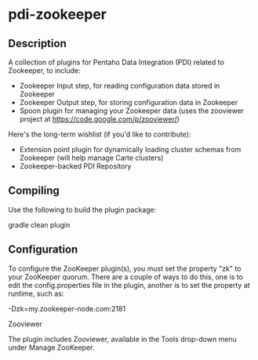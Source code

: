 pdi-zookeeper
=============

Description
--------------

A collection of plugins for Pentaho Data Integration (PDI) related to Zookeeper, to include:

- Zookeeper Input step, for reading configuration data stored in Zookeeper
- Zookeeper Output step, for storing configuration data in Zookeeper
- Spoon plugin for managing your Zookeeper data (uses the zooviewer project at https://code.google.com/p/zooviewer/)
 
Here's the long-term wishlist (if you'd like to contribute):
- Extension point plugin for dynamically loading cluster schemas from Zookeeper (will help manage Carte clusters)
- Zookeeper-backed PDI Repository

Compiling
-------------

Use the following to build the plugin package:

gradle clean plugin

Configuration
--------------

To configure the ZooKeeper plugin(s), you must set the property "zk" to your ZooKeeper quorum. There are a couple of ways to do this, one is to edit the config.properties file in the plugin, another is to set the property at runtime, such as:

<your java command> -Dzk=my.zookeeper-node.com:2181

Zooviewer

The plugin includes Zooviewer, available in the Tools drop-down menu under Manage ZooKeeper.
